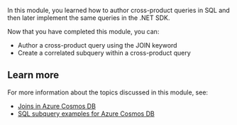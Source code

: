 In this module, you learned how to author cross-product queries in SQL and then later implement the same queries in the .NET SDK.

Now that you have completed this module, you can:

- Author a cross-product query using the JOIN keyword
- Create a correlated subquery within a cross-product query

## Learn more

For more information about the topics discussed in this module, see:

- [Joins in Azure Cosmos DB](/azure/cosmos-db/sql/sql-query-join)
- [SQL subquery examples for Azure Cosmos DB](/azure/cosmos-db/sql/sql-query-subquery)